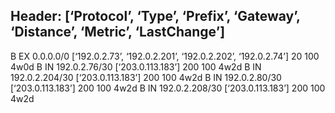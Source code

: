Header:
[‘Protocol’, ‘Type’, ‘Prefix’, ‘Gateway’, ‘Distance’, ‘Metric’, ‘LastChange’]
-------------------------------
B   EX   0.0.0.0/0   [‘192.0.2.73’, ‘192.0.2.201’, ‘192.0.2.202’, ‘192.0.2.74’]   20   100   4w0d
B   IN   192.0.2.76/30   [‘203.0.113.183’]   200   100   4w2d
B   IN   192.0.2.204/30   [‘203.0.113.183’]   200   100   4w2d
B   IN   192.0.2.80/30   [‘203.0.113.183’]   200   100   4w2d
B   IN   192.0.2.208/30   [‘203.0.113.183’]   200   100   4w2d

